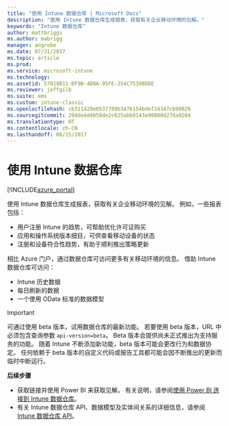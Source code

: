 ```yaml
---
title: "使用 Intune 数据仓库 | Microsoft Docs"
description: "使用 Intune 数据仓库生成报表，获取有关企业移动环境的见解。"
keywords: "Intune 数据仓库"
author: mattbriggs
ms.author: mabrigg
manager: angrobe
ms.date: 07/31/2017
ms.topic: article
ms.prod: 
ms.service: microsoft-intune
ms.technology: 
ms.assetid: 57019B11-DF9B-4D8A-95FE-254C75398DDE
ms.reviewer: jeffgilb
ms.suite: ems
ms.custom: intune-classic
ms.openlocfilehash: cb311429e0537709b3476154bdef24347cb99026
ms.sourcegitcommit: 294de4d4058de2c625abb8143e90880d27da9284
ms.translationtype: HT
ms.contentlocale: zh-CN
ms.lasthandoff: 08/15/2017
---
```

# <a name="use-the-intune-data-warehouse"></a>使用 Intune 数据仓库

[!INCLUDE[azure_portal](./includes/azure_portal.md)]

使用 Intune 数据仓库生成报表，获取有关企业移动环境的见解。 例如，一些报表包括：
-   用户注册 Intune 的趋势，可帮助优化许可证购买
-   应用和操作系统版本细目，可供查看移动设备的状态
-   注册和设备符合性趋势，有助于顺利推出策略更新

相比 Azure 门户，通过数据仓库可访问更多有关移动环境的信息。 借助 Intune 数据仓库可访问：

  -  Intune 历史数据
  -  每日刷新的数据
  -  一个使用 OData 标准的数据模型

> [!Important]  
> 可通过使用 beta 版本，试用数据仓库的最新功能。 若要使用 beta 版本，URL 中必须包含查询参数 `api-version=beta`。 Beta 版本会提供尚未正式推出为支持服务的功能。 随着 Intune 不断添加新功能，beta 版本可能会更改行为和数据协定。 任何依赖于 beta 版本的自定义代码或报告工具都可能会因不断推出的更新而临时中断运行。 <!-- If you experience problems with the beta service, follow [link to feedback process]() to report the issue or provide feedback.-->

**后续步骤**

- 获取链接并使用 Power BI 来获取见解。 有关说明，请参阅[使用 Power BI 连接到 Intune 数据仓库](reports-proc-get-a-link-powerbi.md)。
- 有关 Intune 数据仓库 API、数据模型及实体间关系的详细信息<!-- , and an example of creating a custom client to retrieve data,-->，请参阅 [Intune 数据仓库 API](reports-nav-intune-data-warehouse.md)。